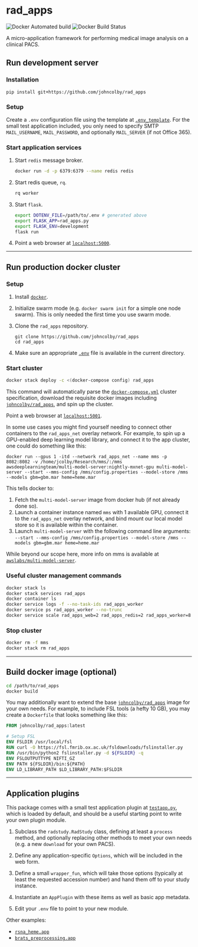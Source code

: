 # rad_apps

![Docker Automated build](https://img.shields.io/docker/automated/johncolby/rad_apps)
![Docker Build Status](https://img.shields.io/docker/build/johncolby/rad_apps)

A micro-application framework for performing medical image analysis on a clinical PACS.

## Run development server

### Installation

```
pip install git+https://github.com/johncolby/rad_apps
```

### Setup

Create a `.env` configuration file using the template at [`.env_template`](.env_template). For the small test application included, you only need to specify SMTP `MAIL_USERNAME`, `MAIL_PASSWORD`, and optionally `MAIL_SERVER` (if not Office 365).

### Start application services

1. Start `redis` message broker.

    ```bash
    docker run -d -p 6379:6379 --name redis redis

    ```

1. Start redis queue, `rq`.

    ```bash
    rq worker
    ```

1. Start `flask`.

    ```bash
    export DOTENV_FILE=/path/to/.env # generated above
    export FLASK_APP=rad_apps.py
    export FLASK_ENV=development
    flask run
    ```

1. Point a web browser at [`localhost:5000`](http://localhost:5000).

***
## Run production docker cluster

### Setup

1. Install [`docker`](https://www.docker.com/get-started).

1. Initialize swarm mode (e.g. `docker swarm init` for a simple one node swarm). This is only needed the first time you use swarm mode.

1. Clone the `rad_apps` repository.

    ```
    git clone https://github.com/johncolby/rad_apps
    cd rad_apps
    ```

1. Make sure an appropriate [`.env`](.env_template) file is available in the current directory.

### Start cluster
```bash
docker stack deploy -c <(docker-compose config) rad_apps
```

This command will automatically parse the [`docker-compose.yml`](docker-compose.yml) cluster specification, download the requisite docker images including [`johncolby/rad_apps`](https://hub.docker.com/r/johncolby/rad_apps), and spin up the cluster.

Point a web browser at [`localhost:5001`](http://localhost:5001).

In some use cases you might find yourself needing to connect other containers to the `rad_apps_net` overlay network. For example, to spin up a GPU-enabled deep learning model library, and connect it to the app cluster, one could do something like this:
```
docker run --gpus 1 -itd --network rad_apps_net --name mms -p 8082:8082 -v /home/jcolby/Research/mms/:/mms awsdeeplearningteam/multi-model-server:nightly-mxnet-gpu multi-model-server --start --mms-config /mms/config.properties --model-store /mms --models gbm=gbm.mar heme=heme.mar
```
This tells docker to:

1. Fetch the `multi-model-server` image from docker hub (if not already done so).
1. Launch a container instance named `mms` with 1 available GPU, connect it to the `rad_apps_net` overlay network, and bind mount our local model store so it is available within the container.
1. Launch `multi-model-server` with the following command line arguments: `--start --mms-config /mms/config.properties --model-store /mms --models gbm=gbm.mar heme=heme.mar`

While beyond our scope here, more info on mms is available at [`awslabs/multi-model-server`](https://github.com/awslabs/multi-model-server).

### Useful cluster management commands
```bash
docker stack ls
docker stack services rad_apps
docker container ls
docker service logs -f --no-task-ids rad_apps_worker
docker service ps rad_apps_worker --no-trunc
docker service scale rad_apps_web=2 rad_apps_redis=2 rad_apps_worker=8
```

### Stop cluster
```bash
docker rm -f mms
docker stack rm rad_apps
```

***
## Build docker image (optional)

```bash
cd /path/to/rad_apps
docker build
```

You may additionally want to extend the base [`johncolby/rad_apps`](https://hub.docker.com/r/johncolby/rad_apps) image for your own needs. For example, to include FSL tools (a hefty 10 GB), you may create a `Dockerfile` that looks something like this:

```Dockerfile
FROM johncolby/rad_apps:latest

# Setup FSL
ENV FSLDIR /usr/local/fsl
RUN curl -O https://fsl.fmrib.ox.ac.uk/fsldownloads/fslinstaller.py
RUN /usr/bin/python2 fslinstaller.py -d ${FSLDIR} -q
ENV FSLOUTPUTTYPE NIFTI_GZ
ENV PATH ${FSLDIR}/bin:${PATH}
ENV LD_LIBRARY_PATH $LD_LIBRARY_PATH:$FSLDIR
```

***
## Application plugins

This package comes with a small test application plugin at [`testapp.py`](testapp.py), which is loaded by default, and should be a useful starting point to write your own plugin module. 

1. Subclass the `radstudy.RadStudy` class, defining at least a `process` method, and optionally replacing other methods to meet your own needs (e.g. a new `download` for your own PACS).

1. Define any application-specific `Options`, which will be included in the web form.

1. Define a small `wrapper_fun`, which will take those options (typically at least the requested accession number) and hand them off to your study instance.

1. Instantiate an `AppPlugin` with these items as well as basic app metadata.

1. Edit your `.env` file to point to your new module.

Other examples: 
- [`rsna_heme.app`](https://github.com/johncolby/rsna_heme/blob/master/rsna_heme/app.py)
- [`brats_preprocessing.app`](https://github.com/johncolby/brats_preprocessing/blob/master/brats_preprocessing/app.py)
